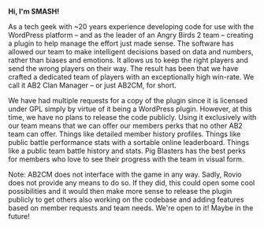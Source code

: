 **Hi, I'm SMASH!**

As a tech geek with ~20 years experience developing code for use with the WordPress platform – and as the leader of an Angry Birds 2 team – creating a plugin to help manage the effort just made sense. The software has allowed our team to make intelligent decisions based on data and numbers, rather than biases and emotions. It allows us to keep the right players and send the wrong players on their way. The result has been that we have crafted a dedicated team of players with an exceptionally high win-rate. We call it AB2 Clan Manager – or just AB2CM, for short.

We have had multiple requests for a copy of the plugin since it is licensed under GPL simply by virtue of it being a WordPress plugin. However, at this time, we have no plans to release the code publicly. Using it exclusively with our team means that we can offer our members perks that no other AB2 team can offer. Things like detailed member history profiles. Things like public battle performance stats with a sortable online leaderboard. Things like a public team battle history and stats. Pig Blasters has the best perks for members who love to see their progress with the team in visual form.

Note: AB2CM does not interface with the game in any way. Sadly, Rovio does not provide any means to do so. If they did, this could open some cool possibilities and it would then make more sense to release the plugin publicly to get others also working on the codebase and adding features based on member requests and team needs. We're open to it! Maybe in the future!
